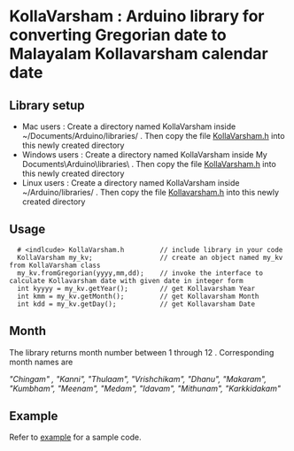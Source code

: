 # KollaVarsham : Arduino  library  for converting Gregorian date to Malayalam Kollavarsham calendar date

## Library setup

* Mac users :  Create a directory named KollaVarsham inside ~/Documents/Arduino/libraries/ . Then copy the file [KollaVarsham.h](../master/src/KollaVarsham.h) into this newly created directory
* Windows users : Create a directory named KollaVarsham inside My Documents\Arduino\libraries\ . Then copy the file  [KollaVarsham.h](../master/src/KollaVarsham.h) into this newly created directory
* Linux users : Create a directory named KollaVarsham inside ~/Arduino/libraries/ . Then copy the file  [Kollavarsham.h](../master/src/Kollavarsham.h) into this newly created directory


## Usage

      # <indlcude> KollaVarsham.h         // include library in your code
      KollaVarsham my_kv;                 // create an object named my_kv from KollaVarsham class
      my_kv.fromGregorian(yyyy,mm,dd);    // invoke the interface to calculate Kollavarsham date with given date in integer form
      int kyyyy = my_kv.getYear();        // get Kollavarsham Year
      int kmm = my_kv.getMonth();         // get Kollavarsham Month
      int kdd = my_kv.getDay();           // get Kollavarsham Date

## Month

The library returns month number between 1 through 12 . Corresponding month names are

_"Chingam" , "Kanni", "Thulaam", "Vrishchikam", "Dhanu", "Makaram", "Kumbham", "Meenam", "Medam", "Idavam", "Mithunam", "Karkkidakam"_

## Example
Refer to [example](example) for a sample code.
